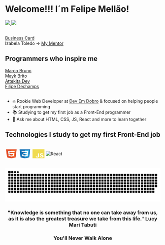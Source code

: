 # Welcome!!! I´m Felipe Mellão!

<div>
   <a href="https://github.com/mellonfive">
   <img height="180em" src="https://github-readme-stats.vercel.app/api?username=mellonfive&show_icons=true&theme=dracula&include_all_commits=true&count_private=true"/>
   <img height="180em" src="https://github-readme-stats.vercel.app/api/top-langs/?username=mellonfive&layout=compact&langs_count=6&theme=dracula"/>
</div>

<br>

[Business Card](https://dev-links-rose.vercel.app/)
<br>
Izabela Toledo -> [My Mentor](https://github.com/belatoledo)
<br>

## Programmers who inspire me

[Marco Bruno](https://www.youtube.com/@MarcoBrunoDev)
<br>
[Mayk Brito](https://www.youtube.com/@MaykBrito)
<br>
[Attekita Dev](https://www.youtube.com/@attekitadev)
<br>
[Filipe Dechamps](https://www.youtube.com/@FilipeDeschamps)
<br>
<br>

- 🔥 Rookie Web Developer at [Dev Em Dobro](https://www.youtube.com/c/devemdobro) & focused on helping people start programming
- 📚 Studying to get my first job as a Front-End programmer
- 🤝 Ask me about HTML, CSS, JS, React and more to learn together


## Technologies I study to get my first Front-End job

<div style="display: inline_block"><br>
  <img align="center" alt="HTML" height="30" width="40" src="https://raw.githubusercontent.com/devicons/devicon/master/icons/html5/html5-original.svg">
  <img align="center" alt="CSS" height="30" width="40" src="https://raw.githubusercontent.com/devicons/devicon/master/icons/css3/css3-original.svg">
  <img align="center" alt="Js" height="30" width="40" src="https://raw.githubusercontent.com/devicons/devicon/master/icons/javascript/javascript-plain.svg"> 
<img align="center" alt="React" height="30" width="40"
src="https://cdn.jsdelivr.net/gh/devicons/devicon/icons/react/react-original.svg" /> 
</div>
 
 <br>

  ![Snake animation](https://github.com/mellonfive/mellonfive/blob/output/github-contribution-grid-snake.svg)

<h3 align="center">"Knowledge is something that no one can take away from us, as it is also the greatest treasure we take from this life." Lucy Mari Tabuti</h3>

<h3 align="center">You'll Never Walk Alone</h3>

